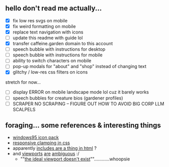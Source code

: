## hello don't read me actually...

- [x] fix low res svgs on mobile
- [x] fix weird formatting on mobile
- [x] replace text navigation with icons
- [ ] update this readme with guide lol
- [x] transfer caffeine.garden domain to this account
- [ ] speech bubble with instructions for desktop
- [ ] speech bubble with instructions for mobile
- [ ] ability to switch characters on mobile
- [ ] pop-up modals for "about" and "shop" instead of changing text
- [x] glitchy / low-res css filters on icons

stretch for now...

- [ ] display ERROR on mobile landscape mode lol cuz it barely works
- [ ] speech bubbles for creature bios (gardener profiles)
- [ ] SCRAPER NO SCRAPING – FIGURE OUT HOW TO AVOID BIG CORP LLM SCALPELS

## foraging... some references & interesting things

- [windows95 icon pack](https://archive.org/details/windows-95-all-icons)
- [responsive clamping in css](https://css-tricks.com/responsive-layouts-fewer-media-queries/#aa-control-when-the-items-wrap)
- apparently [includes are a thing in html](https://www.cuit.columbia.edu/content/server-side-includes#:~:text=Server%2Dside%20includes%20are%20directives,modified%20of%20the%20current%20document) ?
- and [viewports](https://css-tricks.com/the-notch-and-css/) [are](https://developer.mozilla.org/en-US/docs/Web/CSS/length#relative_length_units_based_on_viewport) [ambiguous](https://www.w3.org/TR/css-values-4/#large-viewport-size) :/
  - ""[the ideal viewport doesn't exist](https://viewports.fyi/")""............whoopsie
